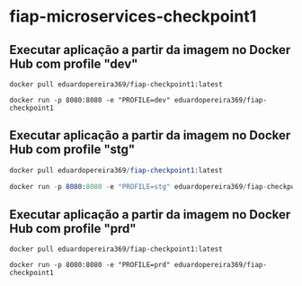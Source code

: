 # fiap-microservices-checkpoint1

## Executar aplicação a partir da imagem no Docker Hub com profile "dev"

```
docker pull eduardopereira369/fiap-checkpoint1:latest

docker run -p 8080:8080 -e "PROFILE=dev" eduardopereira369/fiap-checkpoint1
```

## Executar aplicação a partir da imagem no Docker Hub com profile "stg"

```s
docker pull eduardopereira369/fiap-checkpoint1:latest

docker run -p 8080:8080 -e "PROFILE=stg" eduardopereira369/fiap-checkpoint1
```

## Executar aplicação a partir da imagem no Docker Hub com profile "prd"

```
docker pull eduardopereira369/fiap-checkpoint1:latest

docker run -p 8080:8080 -e "PROFILE=prd" eduardopereira369/fiap-checkpoint1
```
